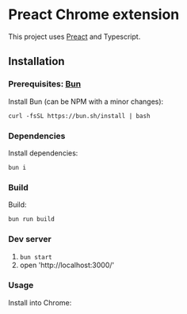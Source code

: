 # Preact Chrome extension

This project uses [Preact](https://preactjs.com/) and Typescript. 

## Installation

### Prerequisites: [Bun](https://bun.sh/docs/installation)

Install Bun (can be NPM with a minor changes):

`curl -fsSL https://bun.sh/install | bash`

### Dependencies

Install dependencies:

`bun i`

### Build

Build:

`bun run build`

### Dev server

1. `bun start`
2. open 'http://localhost:3000/'

### Usage

Install into Chrome:
